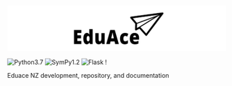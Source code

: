 ![Image](https://github.com/odrusso/eduace/blob/master/docs/resources/logo_small.png)

![Python3.7](https://img.shields.io/badge/python-3.7-brightgreen.svg) ![SymPy1.2](https://img.shields.io/badge/SymPy-1.2-brightgreen.svg) ![Flask](https://img.shields.io/badge/flask-1.0.2-brightgreen.svg) !

Eduace NZ development, repository, and documentation
